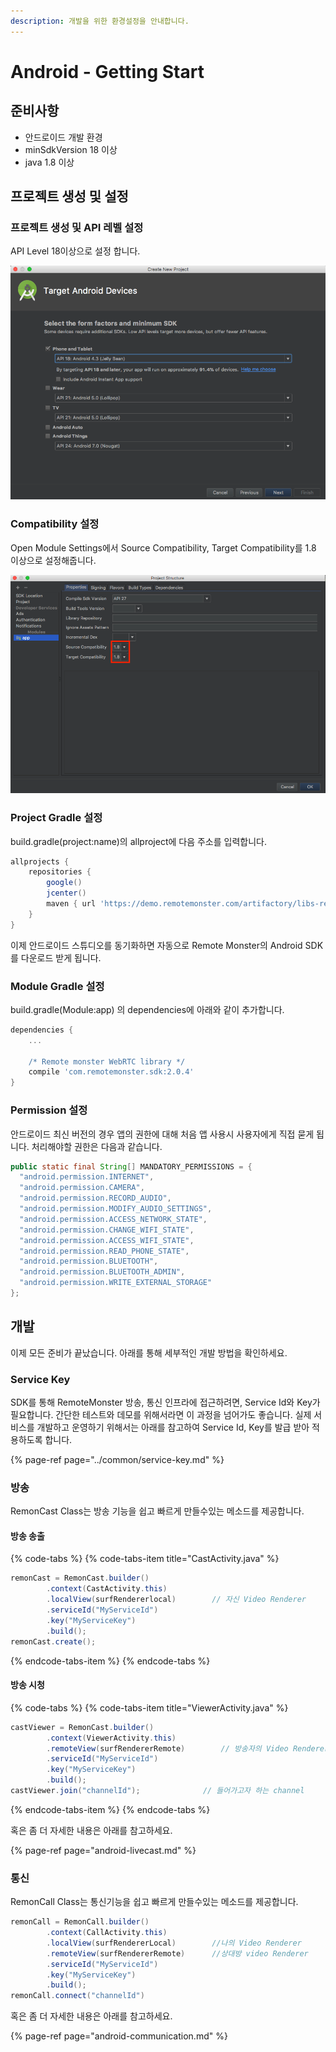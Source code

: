 ```yaml
---
description: 개발을 위한 환경설정을 안내합니다.
---
```


# Android - Getting Start

## 준비사항

* 안드로이드 개발 환경
* minSdkVersion 18 이상
* java 1.8 이상

## 프로젝트 생성 및 설정

### 프로젝트 생성 및 API 레벨 설정

API Level 18이상으로 설정 합니다.

![](../.gitbook/assets/image.png)

### Compatibility 설정 

Open Module Settings에서 Source Compatibility, Target Compatibility를 1.8 이상으로 설정해줍니다.

![](../.gitbook/assets/image%20%284%29.png)

### Project Gradle 설정

build.gradle\(project:name\)의 allproject에 다음 주소를 입력합니다.

```groovy
allprojects {
    repositories {
        google()
        jcenter()
        maven { url 'https://demo.remotemonster.com/artifactory/libs-release-local' }
    }
}
```

이제 안드로이드 스튜디오를 동기화하면 자동으로 Remote Monster의 Android SDK를 다운로드 받게 됩니다.

### Module Gradle 설정

build.gradle\(Module:app\) 의 dependencies에 아래와 같이 추가합니다.

```groovy
dependencies {
    ...
    
    /* Remote monster WebRTC library */
    compile 'com.remotemonster.sdk:2.0.4'
}
```

### Permission 설정

안드로이드 최신 버전의 경우 앱의 권한에 대해 처음 앱 사용시 사용자에게 직접 묻게 됩니다. 처리해야할 권한은 다음과 같습니다.

```java
public static final String[] MANDATORY_PERMISSIONS = {
  "android.permission.INTERNET",
  "android.permission.CAMERA",
  "android.permission.RECORD_AUDIO",
  "android.permission.MODIFY_AUDIO_SETTINGS",
  "android.permission.ACCESS_NETWORK_STATE",
  "android.permission.CHANGE_WIFI_STATE",
  "android.permission.ACCESS_WIFI_STATE",
  "android.permission.READ_PHONE_STATE",
  "android.permission.BLUETOOTH",
  "android.permission.BLUETOOTH_ADMIN",
  "android.permission.WRITE_EXTERNAL_STORAGE"
};
```

## 개발

이제 모든 준비가 끝났습니다. 아래를 통해 세부적인 개발 방법을 확인하세요.

### Service Key

SDK를 통해 RemoteMonster 방송, 통신 인프라에 접근하려면, Service Id와 Key가 필요합니다. 간단한 테스트와 데모를 위해서라면 이 과정을 넘어가도 좋습니다. 실제 서비스를 개발하고 운영하기 위해서는 아래를 참고하여 Service Id, Key를 발급 받아 적용하도록 합니다.

{% page-ref page="../common/service-key.md" %}

### 방송

RemonCast Class는 방송 기능을 쉽고 빠르게 만들수있는 메소드를 제공합니다.

#### 방송 송출

{% code-tabs %}
{% code-tabs-item title="CastActivity.java" %}
```java
remonCast = RemonCast.builder()
        .context(CastActivity.this)
        .localView(surfRendererlocal)        // 자신 Video Renderer
        .serviceId("MyServiceId")
        .key("MyServiceKey")
        .build();
remonCast.create();
```
{% endcode-tabs-item %}
{% endcode-tabs %}

#### 방송 시청

{% code-tabs %}
{% code-tabs-item title="ViewerActivity.java" %}
```java
castViewer = RemonCast.builder()
        .context(ViewerActivity.this)
        .remoteView(surfRendererRemote)        // 방송자의 Video Renderer
        .serviceId("MyServiceId")
        .key("MyServiceKey")
        .build();
castViewer.join("channelId");              // 들어가고자 하는 channel
```
{% endcode-tabs-item %}
{% endcode-tabs %}

혹은 좀 더 자세한 내용은 아래를 참고하세요.

{% page-ref page="android-livecast.md" %}

### 통신

RemonCall Class는 통신기능을 쉽고 빠르게 만들수있는 메소드를 제공합니다.

```java
remonCall = RemonCall.builder()
        .context(CallActivity.this)        
        .localView(surfRendererLocal)        //나의 Video Renderer
        .remoteView(surfRendererRemote)      //상대방 video Renderer
        .serviceId("MyServiceId")
        .key("MyServiceKey")
        .build();
remonCall.connect("channelId")
```

혹은 좀 더 자세한 내용은 아래를 참고하세요.

{% page-ref page="android-communication.md" %}



